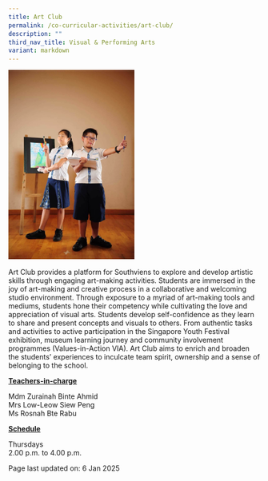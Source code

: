 ```yaml
---
title: Art Club
permalink: /co-curricular-activities/art-club/
description: ""
third_nav_title: Visual & Performing Arts
variant: markdown
---
```

<img style="width: 50%;" src="/images/art.jpeg">
<p>Art Club provides a platform for Southviens to explore and develop artistic skills through engaging art-making activities. Students are immersed in the joy of art-making and creative process in a collaborative and welcoming studio environment. Through exposure to a myriad of art-making tools and mediums, students hone their competency while cultivating the love and appreciation of visual arts. Students develop self-confidence as they learn to share and present concepts and visuals to others. From authentic tasks and activities to active participation in the Singapore Youth Festival exhibition, museum learning journey and community involvement  programmes (Values-in-Action VIA). Art Club aims to enrich and broaden the students’ experiences to inculcate team spirit, ownership and a sense of belonging to the school.</p>
<p><u><strong>Teachers-in-charge</strong></u></p>
<p>Mdm Zurainah Binte Ahmid<br>Mrs Low-Leow Siew Peng<br>Ms Rosnah Bte Rabu</p>
<p><u><strong>Schedule</strong></u></p>
<p>Thursdays<br>2.00 p.m. to 4.00 p.m.</p>

<p>Page last updated on: 6 Jan 2025</p>